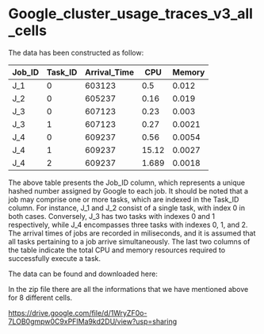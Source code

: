 # Google_cluster_usage_traces_v3_all_cells


The data has been constructed as follow:


| Job_ID        | Task_ID       | Arrival_Time | CPU   | Memory |
| ------------- | ------------- | -------------| ---   | -------|
| J_1  | 0             |   603123  | 0.5   | 0.012  |
| J_2  | 0             |   605237  | 0.16  | 0.019  |
| J_3  | 0             |   607123  | 0.23  | 0.003  |
| J_3  | 1             |   607123  | 0.27  | 0.0021 |
| J_4  | 0             |   609237  | 0.56  | 0.0054 |
| J_4   | 1             |   609237  | 15.12 | 0.0027 |
| J_4   | 2             |   609237  | 1.689 | 0.0018 |


The above table presents the Job_ID column, which represents a unique hashed number assigned by Google to each job. It should be noted that a job may comprise one or more tasks, which are indexed in the Task_ID column. For instance, J_1 and J_2 consist of a single task, with index 0 in both cases. Conversely, J_3 has two tasks with indexes 0 and 1 respectively, while J_4 encompasses three tasks with indexes 0, 1, and 2. The arrival times of jobs are recorded in miliseconds, and it is assumed that all tasks pertaining to a job arrive simultaneously. The last two columns of the table indicate the total CPU and memory resources required to successfully execute a task.



The data can be found and downloaded here:

In the zip file there are all the informations that we have mentioned above for 8 different cells.

https://drive.google.com/file/d/1WryZF0o-7LOB0gmpw0C9xPFIMa9kd2DU/view?usp=sharing
